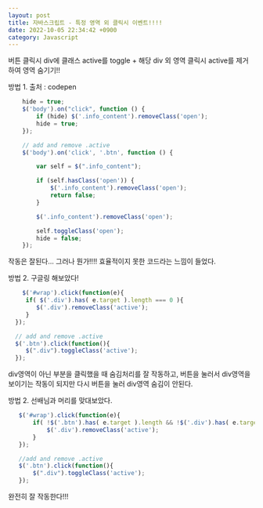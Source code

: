```yaml
---
layout: post
title: 자바스크립트 - 특정 영역 외 클릭시 이벤트!!!!
date: 2022-10-05 22:34:42 +0900
category: Javascript
---
```


버튼 클릭시 div에 클래스 active를 toggle + 해당 div 외 영역 클릭시 active를 제거하여 영역 숨기기!!

방법 1. 출처 : codepen
```javascript
 	hide = true;
	$('body').on("click", function () {
		if (hide) $('.info_content').removeClass('open');
		hide = true;
	});

	// add and remove .active
	$('body').on('click', '.btn', function () {

		var self = $(".info_content");

		if (self.hasClass('open')) {
			$('.info_content').removeClass('open');
			return false;
		}

		$('.info_content').removeClass('open');

		self.toggleClass('open');
		hide = false;
	});
 ```
 작동은 잘된다... 그러나 뭔가!!!! 효율적이지 못한 코드라는 느낌이 들었다.    
   

 방법 2. 구글링 해보았다!
 ```javascript
 	 $('#wrap').click(function(e){
      if( $('.div').has( e.target ).length === 0 ){
         $('.div').removeClass('active');
      }
   });

   // add and remove .active
   $('.btn').click(function(){
      $(".div").toggleClass('active');
   });
 ```  
 div영역이 아닌 부분을 클릭했을 때 숨김처리를 잘 작동하고, 버튼을 눌러서 div영역을 보이기는 작동이 되지만 다시 버튼을 눌러 div영역 숨김이 안된다.  
 
 방법 2. 선배님과 머리를 맞대보았다.
 ```javascript
	$('#wrap').click(function(e){
		if( !$('.btn').has( e.target ).length && !$('.div').has( e.target ).length ){
			$('.div').removeClass('active');
		}
	});

	//add and remove .active
	$('.btn').click(function(){
		$(".div").toggleClass('active');
	});
 ```    
 완전히 잘 작동한다!!! 